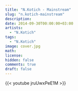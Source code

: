 ```yaml
---
title: "N.Kotich - Mainstream" 
slug: "n.kotich-mainstream"
description: 
date: 2014-09-30T00:00:00+03:00
artists:
  - "N.Kotich"
tags:
  - "N.Kotich"
image: cover.jpg
math: 
license: 
hidden: false
comments: true
draft: false
---
```


{{< youtube jruUwxPeE1M >}}
